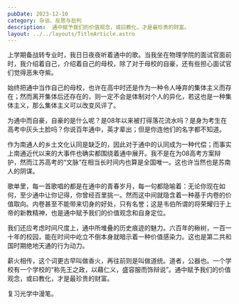 ```yaml
---
pubDate: 2023-12-10
category: 杂谈、反思与批判
description:  通中赋予我们的价值观念，或曰教化，才是最珍贵的财富。
layout: ../../layouts/TitleArticle.astro
---
```


上学期备战转专业时，我日日夜夜听着通中的歌。当我坐在物理学院的面试官面前时，我介绍着自己，介绍着自己的母校，除了对于母校的自豪，还有些担心面试官们觉得恶朱夺紫。

始终把通中当作自己的母校，也许在高中时还是作为一种令人唾弃的集体主义而存在；然而离开集体后还存在的，则一定不会是体制对个人的异化，若这也是一种集体主义，那么集体主义可以改变风评了。

为通中而自豪，自豪的是什么呢？是08年以来被打得落花流水吗？是身为考生在高考中灰头土脸吗？你说百年通中，英才辈出；但是你连他们的名字都不知道。

作为南通人的乡土文化认同是缺乏的，因此对于通中的认同成为一种代偿；而事实上南通近代以来的大事件也确实都围绕着通中展开。我不是在为08高考方案辩护，然而江苏高考的“文脉”在相当长时间内也算是全国唯一。这也许当然也是苏南人的阴谋。

歌单里，每一首歌唱的都是在通中的青春岁月，每一句都隐喻着：无论你现在如何，至少通中让你记得，你曾经百里挑一。然而这中间就隐含着一种基于内卷的价值取向。内卷甚至不能带来切身的好处，只有名誉；这是韦伯所谓的将荣耀归于上帝的新教精神，也是通中赋予我们的价值观念和自身定位。

我们还应考虑时间尺度上，通中所堆叠的历史痕迹的魅力。六百年的楸树，一百一十年的校园，能在时间中屹立不倒本身就暗示着一种价值感染力。这也是第二共和国时期绝地天通的行为动力。

薪火相传，这个词更古早叫做香火，再往前则是叫做道统。道者，公器也。一个学校有一个学校的“称先王之政，以藉仁义，盛容服而饰辩说”。通中赋予我们的价值观念，或曰教化，才是最珍贵的财富。

复习光学中漫笔。
